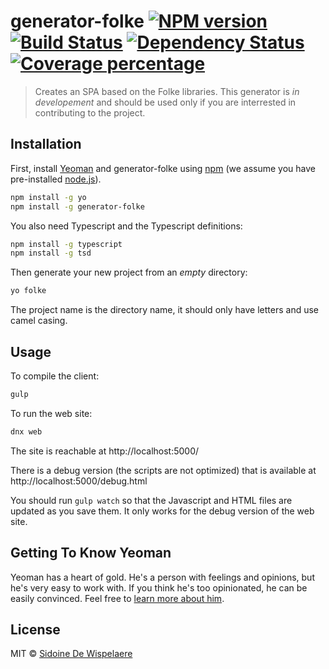 # generator-folke [![NPM version][npm-image]][npm-url] [![Build Status][travis-image]][travis-url] [![Dependency Status][daviddm-image]][daviddm-url] [![Coverage percentage][coveralls-image]][coveralls-url]
> Creates an SPA based on the Folke libraries. This generator is *in developement* and should be used only if you are interrested in contributing to the project.

## Installation

First, install [Yeoman](http://yeoman.io) and generator-folke using [npm](https://www.npmjs.com/) (we assume you have pre-installed [node.js](https://nodejs.org/)).

```bash
npm install -g yo
npm install -g generator-folke
```

You also need Typescript and the Typescript definitions:
```bash
npm install -g typescript
npm install -g tsd
```

Then generate your new project from an *empty* directory:

```bash
yo folke
```

The project name is the directory name, it should only have letters and
use camel casing.

## Usage

To compile the client:
```bash
gulp
```

To run the web site:
```bash
dnx web
```

The site is reachable at http://localhost:5000/

There is a debug version (the scripts are not optimized) that
is available at http://localhost:5000/debug.html

You should run `gulp watch` so that the Javascript and HTML files
are updated as you save them. It only works for the debug version of the
web site.

## Getting To Know Yeoman

Yeoman has a heart of gold. He&#39;s a person with feelings and opinions, but he&#39;s very easy to work with. If you think he&#39;s too opinionated, he can be easily convinced. Feel free to [learn more about him](http://yeoman.io/).

## License

MIT © [Sidoine De Wispelaere](https://sidoine.net)


[npm-image]: https://badge.fury.io/js/generator-folke.svg
[npm-url]: https://npmjs.org/package/generator-folke
[travis-image]: https://travis-ci.org/folkelib/generator-folke.svg?branch=master
[travis-url]: https://travis-ci.org/folkelib/generator-folke
[daviddm-image]: https://david-dm.org/folkelib/generator-folke.svg?theme=shields.io
[daviddm-url]: https://david-dm.org/folkelib/generator-folke
[coveralls-image]: https://coveralls.io/repos/folkelib/generator-folke/badge.svg
[coveralls-url]: https://coveralls.io/r/folkelib/generator-folke
